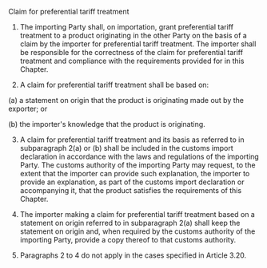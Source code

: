 Claim for preferential tariff treatment


1.	The importing Party shall, on importation, grant preferential tariff treatment to a product originating in the other Party on the basis of a claim by the importer for preferential tariff treatment. The importer shall be responsible for the correctness of the claim for preferential tariff treatment and compliance with the requirements provided for in this Chapter.

2.	A claim for preferential tariff treatment shall be based on:


(a)	a statement on origin that the product is originating made out by the exporter; or


(b)	the importer's knowledge that the product is originating.


3.	A claim for preferential tariff treatment and its basis as referred to in subparagraph 2(a) or (b) shall be included in the customs import declaration in accordance with the laws and regulations of the importing Party. The customs authority of the importing Party may request, to the extent that the importer can provide such explanation, the importer to provide an explanation, as part of the customs import declaration or accompanying it, that the product satisfies the requirements of this Chapter.
 
4.	The importer making a claim for preferential tariff treatment based on a statement on origin referred to in subparagraph 2(a) shall keep the statement on origin and, when required by the customs authority of the importing Party, provide a copy thereof to that customs authority.

5.	Paragraphs 2 to 4 do not apply in the cases specified in Article 3.20.
